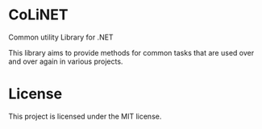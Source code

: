 # CoLiNET
Common utility Library for .NET

This library aims to provide methods for common tasks that are used over and over again in various projects. 


# License
This project is licensed under the MIT license. 
